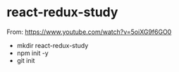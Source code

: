 # react-redux-study

From: https://www.youtube.com/watch?v=5oiXG9f6GO0

* mkdir react-redux-study
* npm init -y
* git init
